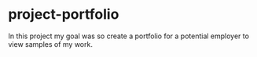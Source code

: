 # project-portfolio

In this project my goal was so create a portfolio for a potential employer to view samples of my work.

